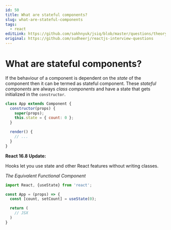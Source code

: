 ```yaml
---
id: 50
title: What are stateful components?
slug: what-are-stateful-components
tags:
  - react
editLink: https://github.com/sakhnyuk/jsiq/blob/master/questions/theory/react/50.md
original: https://github.com/sudheerj/reactjs-interview-questions
---
```


# What are stateful components?

If the behaviour of a component is dependent on the _state_ of the component then it can be termed as stateful component. These _stateful components_ are always _class components_ and have a state that gets initialized in the `constructor`.

```javascript
class App extends Component {
  constructor(props) {
    super(props);
    this.state = { count: 0 };
  }

  render() {
    // ...
  }
}
```

**React 16.8 Update:**

Hooks let you use state and other React features without writing classes.

_The Equivalent Functional Component_

```javascript
import React, {useState} from 'react';

const App = (props) => {
  const [count, setCount] = useState(0);

  return (
    // JSX
  )
}
```